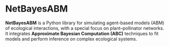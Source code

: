 # NetBayesABM
**NetBayesABM** is a Python library for simulating agent-based models (ABM) of ecological  interactions, with a special focus on plant–pollinator networks.   It integrates **Approximate Bayesian Computation (ABC)** techniques to fit models and  perform inference on complex ecological systems.
